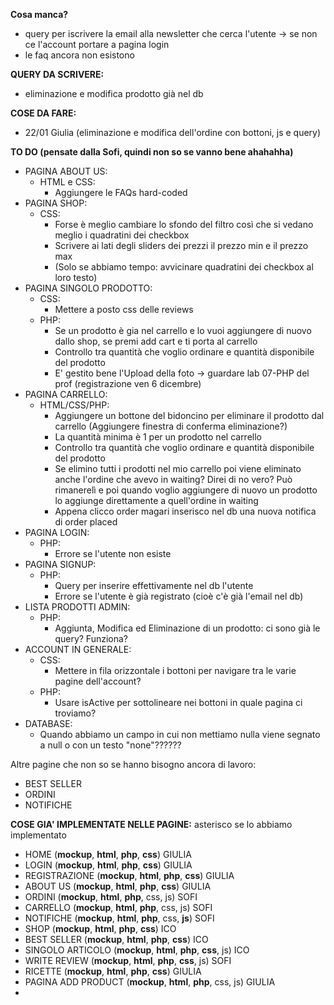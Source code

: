 **Cosa manca?**

- query per iscrivere la email alla newsletter che cerca l'utente -> se non ce l'account portare a pagina login
- le faq ancora non esistono


**QUERY DA SCRIVERE:**
- eliminazione e modifica prodotto già nel db

**COSE DA FARE:**
- 22/01 
Giulia (eliminazione e modifica dell'ordine con bottoni, js e query)


**TO DO (pensate dalla Sofi, quindi non so se vanno bene ahahahha)**
- PAGINA ABOUT US:
    - HTML e CSS:
        - Aggiungere le FAQs hard-coded
- PAGINA SHOP:
    - CSS:
        - Forse è meglio cambiare lo sfondo del filtro così che si vedano meglio i quadratini dei checkbox
        - Scrivere ai lati degli sliders dei prezzi il prezzo min e il prezzo max
        - (Solo se abbiamo tempo: avvicinare quadratini dei checkbox al loro testo)
- PAGINA SINGOLO PRODOTTO:
    - CSS:
        - Mettere a posto css delle reviews
    - PHP:
        - Se un prodotto è gia nel carrello e lo vuoi aggiungere di nuovo dallo shop, se premi add cart e ti porta al carrello
        - Controllo tra quantità che voglio ordinare e quantità disponibile del prodotto
        - E' gestito bene l'Upload della foto -> guardare lab 07-PHP del prof (registrazione ven 6 dicembre)
- PAGINA CARRELLO:
    - HTML/CSS/PHP:
        - Aggiungere un bottone del bidoncino per eliminare il prodotto dal carrello (Aggiungere finestra di conferma eliminazione?)
        - La quantità minima è 1 per un prodotto nel carrello
        - Controllo tra quantità che voglio ordinare e quantità disponibile del prodotto
        - Se elimino tutti i prodotti nel mio carrello poi viene eliminato anche l'ordine che avevo in waiting? Direi di no vero? Può rimanerelì
          e poi quando voglio aggiungere di nuovo un prodotto lo aggiunge direttamente a quell'ordine in waiting
        - Appena clicco order magari inserisco nel db una nuova notifica di order placed
- PAGINA LOGIN:
    - PHP:
        - Errore se l'utente non esiste
- PAGINA SIGNUP:
    - PHP:
        - Query per inserire effettivamente nel db l'utente
        - Errore se l'utente è già registrato (cioè c'è già l'email nel db)
- LISTA PRODOTTI ADMIN:
    - PHP:
        - Aggiunta, Modifica ed Eliminazione di un prodotto: ci sono già le query? Funziona?
- ACCOUNT IN GENERALE:
    - CSS:
        - Mettere in fila orizzontale i bottoni per navigare tra le varie pagine dell'account?
    - PHP:
        - Usare isActive per sottolineare nei bottoni in quale pagina ci troviamo?
- DATABASE:
    - Quando abbiamo un campo in cui non mettiamo nulla viene segnato a null o con un testo "none"??????

Altre pagine che non so se hanno bisogno ancora di lavoro:
- BEST SELLER
- ORDINI
- NOTIFICHE


**COSE GIA' IMPLEMENTATE NELLE PAGINE:**
asterisco se lo abbiamo implementato
- HOME (**mockup**, **html**, **php**, **css**) GIULIA
- LOGIN (**mockup**, **html**, **php**, **css**) GIULIA
- REGISTRAZIONE (**mockup**, **html**, **php**, **css**) GIULIA
- ABOUT US (**mockup**, **html**, **php**, **css**) GIULIA 
- ORDINI (**mockup**, **html**, **php**, css, js) SOFI
- CARRELLO (**mockup**, **html**, **php**, css, js) SOFI
- NOTIFICHE (**mockup**, **html**, **php**, css, **js**) SOFI
- SHOP (**mockup**, **html**, **php**, **css**) ICO
- BEST SELLER (**mockup**, **html**, **php**, **css**) ICO
- SINGOLO ARTICOLO (**mockup**, **html**, **php**, **css**, js) ICO 
- WRITE REVIEW (**mockup**, **html**, **php**, **css**, js) SOFI
- RICETTE (**mockup**, **html**, **php**, **css**) GIULIA
- PAGINA ADD PRODUCT (**mockup**, **html**, **php**, css, js) GIULIA
- 